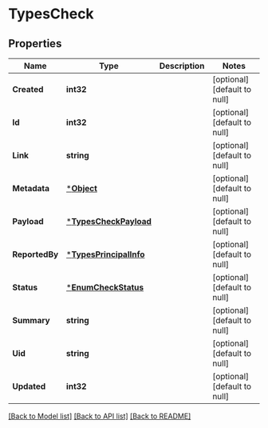 # TypesCheck

## Properties
Name | Type | Description | Notes
------------ | ------------- | ------------- | -------------
**Created** | **int32** |  | [optional] [default to null]
**Id** | **int32** |  | [optional] [default to null]
**Link** | **string** |  | [optional] [default to null]
**Metadata** | [***Object**](.md) |  | [optional] [default to null]
**Payload** | [***TypesCheckPayload**](TypesCheckPayload.md) |  | [optional] [default to null]
**ReportedBy** | [***TypesPrincipalInfo**](TypesPrincipalInfo.md) |  | [optional] [default to null]
**Status** | [***EnumCheckStatus**](EnumCheckStatus.md) |  | [optional] [default to null]
**Summary** | **string** |  | [optional] [default to null]
**Uid** | **string** |  | [optional] [default to null]
**Updated** | **int32** |  | [optional] [default to null]

[[Back to Model list]](../README.md#documentation-for-models) [[Back to API list]](../README.md#documentation-for-api-endpoints) [[Back to README]](../README.md)

